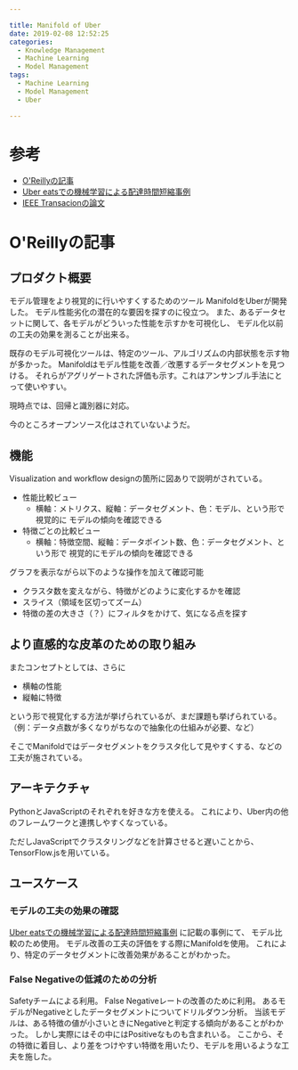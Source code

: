 ```yaml
---

title: Manifold of Uber
date: 2019-02-08 12:52:25
categories:
  - Knowledge Management
  - Machine Learning
  - Model Management
tags:
  - Machine Learning
  - Model Management
  - Uber

---
```


# 参考

* [O'Reillyの記事]
* [Uber eatsでの機械学習による配達時間短縮事例]
* [IEEE Transacionの論文]

[O'Reillyの記事]: https://eng.uber.com/manifold/?utm_medium=email&utm_source=topic+optin&utm_campaign=awareness&utm_content=20190206+data+nl&mkt_tok=eyJpIjoiTXpoaU5qazVZamhrWm1FdyIsInQiOiJIK1AxWGJ4dlRNWWtnMEp4bm9sbE1aVUdaRWx0ZVA1ZURSQkV4bWFCWWdQc2hHaEVJamdZVnBwcU93bVRIaEt3U3RMU0pMS2ZpTUd4M2xUbXlrOEtoSDBUOWhNbHg5VklnaFpcL2VyOVwvUm5wSlB5TXR1V0ZNejVpZUNPZFRndUhQIn0%3D
[Uber eatsでの機械学習による配達時間短縮事例]: https://eng.uber.com/uber-eats-trip-optimization/
[IEEE Transacionの論文]: https://arxiv.org/pdf/1808.00196.pdf

# O'Reillyの記事


## プロダクト概要

モデル管理をより視覚的に行いやすくするためのツール ManifoldをUberが開発した。
モデル性能劣化の潜在的な要因を探すのに役立つ。
また、あるデータセットに関して、各モデルがどういった性能を示すかを可視化し、
モデル化以前の工夫の効果を測ることが出来る。

既存のモデル可視化ツールは、特定のツール、アルゴリズムの内部状態を示す物が多かった。
Manifoldはモデル性能を改善／改悪するデータセグメントを見つける。
それらがアグリゲートされた評価も示す。これはアンサンブル手法にとって使いやすい。


現時点では、回帰と識別器に対応。

今のところオープンソース化はされていないようだ。

## 機能

Visualization and workflow designの箇所に図ありで説明がされている。

* 性能比較ビュー
  * 横軸：メトリクス、縦軸：データセグメント、色：モデル、という形で視覚的に
    モデルの傾向を確認できる
* 特徴ごとの比較ビュー
  * 横軸：特徴空間、縦軸：データポイント数、色：データセグメント、という形で
    視覚的にモデルの傾向を確認できる

グラフを表示ながら以下のような操作を加えて確認可能

* クラスタ数を変えながら、特徴がどのように変化するかを確認
* スライス（領域を区切ってズーム）
* 特徴の差の大きさ（？）にフィルタをかけて、気になる点を探す

## より直感的な皮革のための取り組み

またコンセプトとしては、さらに

* 横軸の性能
* 縦軸に特徴

という形で視覚化する方法が挙げられているが、まだ課題も挙げられている。
（例：データ点数が多くなりがちなので抽象化の仕組みが必要、など）

そこでManifoldではデータセグメントをクラスタ化して見やすくする、などの工夫が施されている。

## アーキテクチャ

PythonとJavaScriptのそれぞれを好きな方を使える。
これにより、Uber内の他のフレームワークと連携しやすくなっている。

ただしJavaScriptでクラスタリングなどを計算させると遅いことから、
TensorFlow.jsを用いている。

## ユースケース


### モデルの工夫の効果の確認

[Uber eatsでの機械学習による配達時間短縮事例] に記載の事例にて、
モデル比較のため使用。
モデル改善の工夫の評価をする際にManifoldを使用。
これにより、特定のデータセグメントに改善効果があることがわかった。

### False Negativeの低減のための分析

Safetyチームによる利用。
False Negativeレートの改善のために利用。
あるモデルがNegativeとしたデータセグメントについてドリルダウン分析。
当該モデルは、ある特徴の値が小さいときにNegativeと判定する傾向があることがわかった。
しかし実際にはその中にはPositiveなものも含まれいる。
ここから、その特徴に着目し、より差をつけやすい特徴を用いたり、モデルを用いるような工夫を施した。
